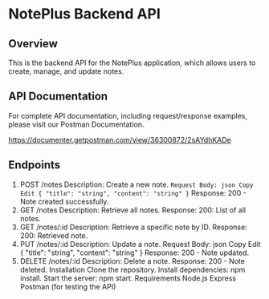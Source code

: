 # NotePlus Backend API
## Overview
This is the backend API for the NotePlus application, which allows users to create, manage, and update notes.

## API Documentation
For complete API documentation, including request/response examples, please visit our Postman Documentation.

https://documenter.getpostman.com/view/36300872/2sAYdhKADe

## Endpoints
1. POST /notes
Description: Create a new note.
``
Request Body:
json
Copy
Edit
{
  "title": "string",
  "content": "string"
}
``
Response: 200 - Note created successfully.
3. GET /notes
Description: Retrieve all notes.
Response:
200: List of all notes.
4. GET /notes/:id
Description: Retrieve a specific note by ID.
Response:
200: Retrieved note.
5. PUT /notes/:id
Description: Update a note.
Request Body:
json
Copy
Edit
{
  "title": "string",
  "content": "string"
}
Response: 200 - Note updated.
6. DELETE /notes/:id
Description: Delete a note.
Response: 200 - Note deleted.
Installation
Clone the repository.
Install dependencies: npm install.
Start the server: npm start.
Requirements
Node.js
Express
Postman (for testing the API)
